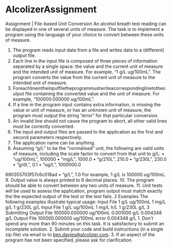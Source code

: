 # AlcolizerAssignment

Assignment | File-based Unit Conversion
An alcohol breath test reading can be displayed in one of several units of measure. The task is to implement a program using the language of your choice to convert between these units of measure.
1. The program reads input data from a file and writes data to a (different) output file.
2. Each line in the input file is composed of three pieces of information separated by a single space: the value and the current unit of measure and the intended unit of measure. For example, “1 g/L ug/100mL”. The program converts the value from the current unit of measure to the intended unit of measure.
3. Foreachlineintheinputfiletheprogrammustwriteacorrespondinglinetotheoutput file containing the converted value and the unit of measure. For example, “100000.000000 ug/100mL”.
4. If a line in the program input contains extra information, is missing the value or unit of measure, or has an unknown unit of measure, the program must output the string
“error” for that particular conversion.
5. An invalid line should not cause the program to abort, all other valid lines must be correctly converted.
6. The input and output files are passed to the application as the first and second parameters respectively.
7. The application name can be anything.
8. Assuming “g/L” to be the “normalised” unit, the following are valid units of measure, including the scale factor to convert from that unit to g/L:
• “ug/100mL”, 100000
• “mg/L”, 1000.0
• “g/210L”, 210.0
• “g/230L”, 230.0
• “g/dL”, 0.1
• “ug/L”, 1000000.0
 
 690355703f57c6c018ad • “g/L”, 1.0
For example, 1 g/L is 100000 ug/100mL.
9. Output value is always printed to 6 decimal places.
10. The program should be able to convert between any two units of measure.
11. Unit tests will be used to assess the application, program output must match exactly the the expected output of the test or the test fails.
2 Examples
The following examples illustrate typical usage:
  Input File
                 1 g/L ug/100mL
                 1 mg/L g/L
                 1 g/230L g/L
Input File
                 1 g/L ug/100mL
                 1 mg/L h/L
                 1 g/230L g/L
3 Submitting
Output File
100000.000000 ug/100mL
0.001000 g/L
0.004348 g/L
Output File
100000.000000 ug/100mL
error
0.004348 g/L
     1. Don’t spend any more than 90 minutes on this task. It is satisfactory to submit an incomplete solution.
2. Submit your code and build instructions (in a single zip file) via email to to ben.davies@alcolizer.com.
3. If an aspect of the program has not been specified, please ask for clarification.
